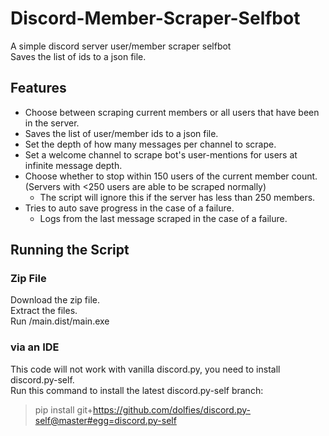 # Discord-Member-Scraper-Selfbot
A simple discord server user/member scraper selfbot <br/>
Saves the list of ids to a json file.
## Features
- Choose between scraping current members or all users that have been in the server.
- Saves the list of user/member ids to a json file.
- Set the depth of how many messages per channel to scrape.
- Set a welcome channel to scrape bot's user-mentions for users at infinite message depth.
- Choose whether to stop within 150 users of the current member count. (Servers with <250 users are able to be scraped normally)
  - The script will ignore this if the server has less than 250 members.
- Tries to auto save progress in the case of a failure.
  - Logs from the last message scraped in the case of a failure.
## Running the Script
### Zip File
Download the zip file. <br/>
Extract the files. <br/>
Run /main.dist/main.exe
### via an IDE
This code will not work with vanilla discord.py, you need to install discord.py-self. <br/>
Run this command to install the latest discord.py-self branch: 
> pip install git+https://github.com/dolfies/discord.py-self@master#egg=discord.py-self
